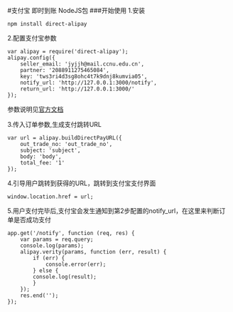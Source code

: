#支付宝 即时到账 NodeJS包
###开始使用
1.安装

    npm install direct-alipay    
    
2.配置支付宝参数
   
    var alipay = require('direct-alipay');
    alipay.config({
        seller_email: 'jyjjh@mail.ccnu.edu.cn',
        partner: '2088911275465084',
        key: 'tws3ri4d3sg8ohc4t7k9dnj8kumvia05',
        notify_url: 'http://127.0.0.1:3000/notify',
        return_url: 'http://127.0.0.1:3000/'
    });    
    
参数说明见[官方文档](https://openhome.alipay.com/platform/document.htm#webApp-directPay-API-direct)
    
3.传入订单参数,生成支付跳转URL
   
    var url = alipay.buildDirectPayURL({
        out_trade_no: 'out_trade_no',
        subject: 'subject',
        body: 'body',
        total_fee: '1'
    });
   
4.引导用户跳转到获得的URL，跳转到支付宝支付界面

    window.location.href = url;
    
5.用户支付完毕后,支付宝会发生通知到第2步配置的notify_url，在这里来判断订单是否成功支付
 
    app.get('/notify', function (req, res) {
        var params = req.query;
        console.log(params);
        alipay.verity(params, function (err, result) {
            if (err) {
                console.error(err);
            } else {
            console.log(result);
            }
        });
        res.end('');
    });